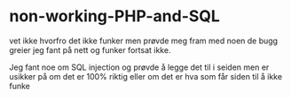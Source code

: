 # non-working-PHP-and-SQL

vet ikke hvorfro det ikke funker men prøvde meg fram med noen de bugg greier jeg fant på nett og funker fortsat ikke.

Jeg fant noe om SQL injection og prøvde å legge det til i seiden men er usikker på om det er 100% riktig eller om det er hva som får siden til å ikke funke
